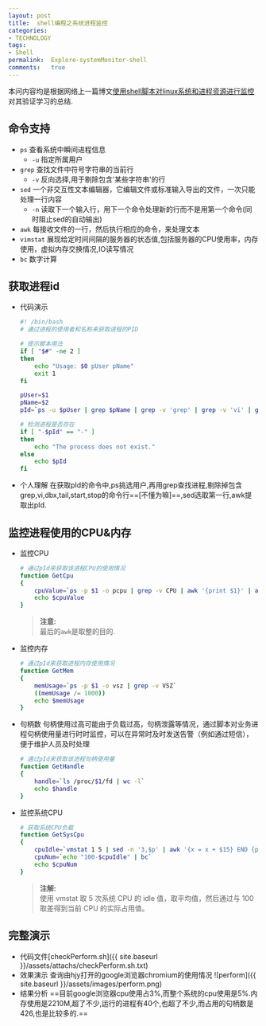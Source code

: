 ```yaml
---
layout:	post
title:	shell编程之系统进程监控
categories:
- TECHNOLOGY
tags:
- Shell
permalink:  Explore-systemMonitor-shell
comments:	true
---
```

本问内容均是根据网络上一篇博文[使用shell脚本对linux系统和进程资源进行监控](http://blog.jobbole.com/22318/)对其验证学习的总结.
<!-- more -->


## 命令支持
* `ps`	查看系统中瞬间进程信息
	* `-u`	指定所属用户
* `grep`	查找文件中符号字符串的当前行
	* `-v`	反向选择,用于剔除包含'某些字符串'的行
* `sed`	一个非交互性文本编辑器，它编辑文件或标准输入导出的文件，一次只能处理一行内容
	* `-n`	读取下一个输入行，用下一个命令处理新的行而不是用第一个命令(同时阻止sed的自动输出)
* `awk`	每接收文件的一行，然后执行相应的命令，来处理文本
* `vimstat`	展现给定时间间隔的服务器的状态值,包括服务器的CPU使用率，内存使用，虚拟内存交换情况,IO读写情况
* `bc`	数字计算

## 获取进程id
* 代码演示

	```bash
	#! /bin/bash
	# 通过进程的使用者和名称来获取进程的PID

	# 提示脚本用法
	if [ "$#" -ne 2 ]
	then
		echo "Usage: $0 pUser pName"
		exit 1
	fi

	pUser=$1
	pName=$2
	pId=`ps -u $pUser | grep $pName | grep -v 'grep' | grep -v 'vi' | grep -v 'dbx\n' | grep -v 'tail' | grep -v 'start' | grep -v 'stop' | sed -n 1p | awk '{print $1}'`

	# 检测进程是否存在
	if [ "-$pId" == "-" ]
	then
		echo "The process does not exist."
	else
		echo $pId
	fi
	```
* 个人理解
在获取pId的命令中,ps挑选用户,再用grep查找进程,剔除掉包含grep,vi,dbx,tail,start,stop的命令行==[不懂为嘛]==,sed选取第一行,awk提取出pId.

## 监控进程使用的CPU&内存
* 监控CPU

	```bash
	# 通过pId来获取该进程CPU的使用情况
	function GetCpu
	{
		cpuValue=`ps -p $1 -o pcpu | grep -v CPU | awk '{print $1}' | awk -F. '{print $1}'`
		echo $cpuValue
	}
	```
	> **注意:**  
	> 最后的`awk`是取整的目的.
* 监控内存

	```bash
	# 通过pId来获取进程内存使用情况
	function GetMem
	{
		memUsage=`ps -p $1 -o vsz | grep -v VSZ`
		((memUsage /= 1000))
		echo $memUsage
	}
	```
* 句柄数
句柄使用过高可能由于负载过高，句柄泄露等情况，通过脚本对业务进程句柄使用量进行时时监控，可以在异常时及时发送告警（例如通过短信），便于维护人员及时处理

	```bash
	# 通过pId来获取该进程句柄使用量
	function GetHandle
	{
		handle=`ls /proc/$1/fd | wc -l`
		echo $handle
	}
	```
* 监控系统CPU

	```bash
	# 获取系统CPU负载
	function GetSysCpu
	{
		cpuIdle=`vmstat 1 5 | sed -n '3,$p' | awk '{x = x + $15} END {print x/5}' | awk -F. '{print $1}'`
		cpuNum=`echo "100-$cpuIdle" | bc`
		echo $cpuNum
	}
	```
	> **注解:**  
	> 使用 vmstat 取 5 次系统 CPU 的 idle 值，取平均值，然后通过与 100 取差得到当前 CPU 的实际占用值。

## 完整演示
* 代码文件[checkPerform.sh]({{ site.baseurl }}/assets/attachs/checkPerform.sh.txt)
* 效果演示
查询由hjy打开的google浏览器chromium的使用情况
![perform]({{ site.baseurl }}/assets/images/perform.png)
* 结果分析
==目前google浏览器cpu使用占3%,而整个系统的cpu使用是5%.内存使用是2210M,超了不少,运行的进程有40个,也超了不少,而占用的句柄数是426,也是比较多的.==
